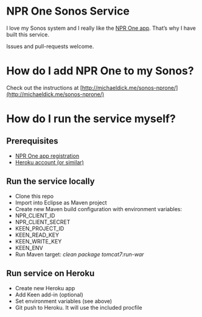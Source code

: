 # NPR One Sonos Service
I love my Sonos system and I really like the [NPR One app](http://www.npr.org/about/products/npr-one/). That’s why I have built this service.

Issues and pull-requests welcome.

# How do I add NPR One to my Sonos?
Check out the instructions at [http://michaeldick.me/sonos-nprone/](http://michaeldick.me/sonos-nprone/)

# How do I run the service myself?

## Prerequisites
* [NPR One app registration](http://dev.npr.org)
* [Heroku account (or similar)](https://heroku.com)

## Run the service locally
* Clone this repo
* Import into Eclipse as Maven project
* Create new Maven build configuration with environment variables:
 * NPR_CLIENT_ID
 * NPR_CLIENT_SECRET
 * KEEN_PROJECT_ID
 * KEEN_READ_KEY
 * KEEN_WRITE_KEY
 * KEEN_ENV
* Run Maven target: *clean package tomcat7:run-war*

## Run service on Heroku
* Create new Heroku app
* Add Keen add-in (optional)
* Set environment variables (see above)
* Git push to Heroku. It will use the included procfile